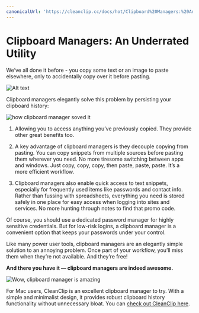 ```yaml
---
canonicalUrl: 'https://cleanclip.cc/docs/hot/Clipboard%20Managers:%20An%20Underrated%20Utility'
---
```


# Clipboard Managers: An Underrated Utility

We’ve all done it before - you copy some text or an image to paste elsewhere, only to accidentally copy over it before pasting.

![Alt text](https://media.giphy.com/media/NpL4D3Oc2bJUMAXF9P/giphy.gif)

Clipboard managers elegantly solve this problem by persisting your clipboard history:

![how clipboard manager soved it](https://media.giphy.com/media/aiHezEAxtJjI5VZdLH/giphy.gif)

1. Allowing you to access anything you’ve previously copied. They provide other great benefits too.

2. A key advantage of clipboard managers is they decouple copying from pasting. You can copy snippets from multiple sources before pasting them wherever you need. No more tiresome switching between apps and windows. Just copy, copy, copy, then paste, paste, paste. It’s a more efficient workflow.

3. Clipboard managers also enable quick access to text snippets, especially for frequently used items like passwords and contact info. Rather than fussing with spreadsheets, everything you need is stored safely in one place for easy access when logging into sites and services. No more hunting through notes to find that promo code.

Of course, you should use a dedicated password manager for highly sensitive credentials. But for low-risk logins, a clipboard manager is a convenient option that keeps your passwords under your control.

Like many power user tools, clipboard managers are an elegantly simple solution to an annoying problem. Once part of your workflow, you’ll miss them when they’re not available. And they’re free! 

**And there you have it — clipboard managers are indeed awesome.**

![Wow, clipboard manager is amazing](https://media.giphy.com/media/rVVFWyTINqG7C/giphy.gif)

For Mac users, CleanClip is an excellent clipboard manager to try. With a simple and minimalist design, it provides robust clipboard history functionality without unnecessary bloat. You can [check out CleanClip here](https://cleanclip.cc/).